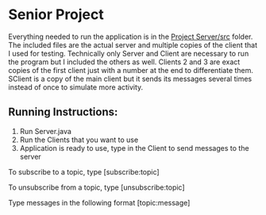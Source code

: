 # Senior Project
Everything needed to run the application is in the [Project Server/src](https://github.com/merplesys/topic-based-communication-server/tree/main/Project%20Server/src) folder. The included files are the actual server and multiple copies of the client that I used for testing. Technically only Server and Client are necessary to run the program but I included the others as well. Clients 2 and 3 are exact copies of the first client just with a number at the end to differentiate them. SClient is a copy of the main client but it sends its messages several times instead of once to simulate more activity.
## Running Instructions:
1) Run Server.java
2) Run the Clients that you want to use
3) Application is ready to use, type in the Client to send messages to the server

To subscribe to a topic, type [subscribe:topic]

To unsubscribe from a topic, type [unsubscribe:topic]

Type messages in the following format [topic:message]
